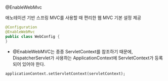 @EnableWebMvc

애노테이션 기반 스프링 MVC를 사용할 때 편리한 웹 MVC 기본 설정 제공```java@Configuration 
@EnableWebMvc
public class WebConfig {
}
```
 
- @EnableWebMVC는 종종 ServletContext를 참조하기 때문에, DispatcherServlet가 사용하는 ApplicationContext에 ServletContext가 등록 되어 있어야 한다.

`applicationContext.setServletContext(servletContext);`



 